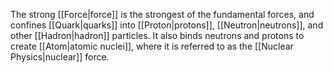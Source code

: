The strong [[Force|force]] is the strongest of the fundamental forces, and confines [[Quark|quarks]] into [[Proton|protons]], [[Neutron|neutrons]], and other [[Hadron|hadron]] particles. It also binds neutrons and protons to create [[Atom|atomic nuclei]], where it is referred to as the [[Nuclear Physics|nuclear]] force.